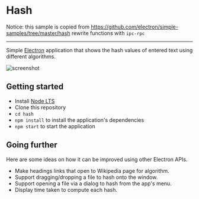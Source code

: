 # Hash

Notice: this sample is copied from https://github.com/electron/simple-samples/tree/master/hash rewrite functions with `ipc-rpc`

---

Simple [Electron](http://electron.atom.io) application that shows the hash
values of entered text using different algorithms.

![screenshot](https://cloud.githubusercontent.com/assets/671378/21204178/de96fa12-c20a-11e6-8e94-f5b16e676eee.png)

## Getting started

- Install [Node LTS](https://nodejs.org)
- Clone this repository
- `cd hash`
- `npm install` to install the application's dependencies
- `npm start` to start the application

## Going further

Here are some ideas on how it can be improved using other Electron APIs.

- Make headings links that open to Wikipedia page for algorithm.
- Support dragging/dropping a file to hash onto the window.
- Support opening a file via a dialog to hash from the app's menu.
- Display time taken to compute each hash.
